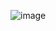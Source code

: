 ![image](https://user-images.githubusercontent.com/112846293/202979258-5bcce41e-db25-48a3-8f67-9554aa1cb8e0.png)
